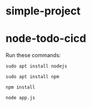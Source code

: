 # simple-project

# node-todo-cicd

Run these commands:


`sudo apt install nodejs`


`sudo apt install npm`


`npm install`

`node app.js`
